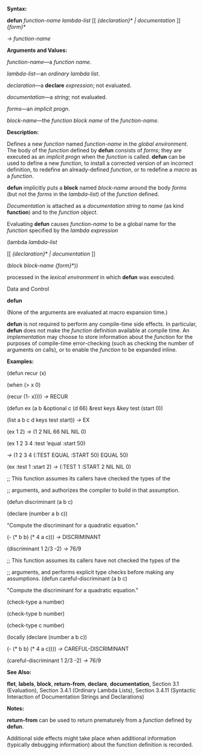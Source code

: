  

**Syntax:** 

**defun** *function-name lambda-list* [[ *&#123;declaration&#125;*\* *| documentation* ]] *&#123;form&#125;*\* 

*→ function-name* 

**Arguments and Values:** 

*function-name*—a *function name*. 

*lambda-list*—an *ordinary lambda list*. 

*declaration*—a **declare** *expression*; not evaluated. 

*documentation*—a *string*; not evaluated. 

*forms*—an *implicit progn*. 

*block-name*—the *function block name* of the *function-name*. 

**Description:** 

Defines a new *function* named *function-name* in the *global environment*. The body of the *function* defined by **defun** consists of *forms*; they are executed as an *implicit progn* when the *function* is called. **defun** can be used to define a new *function*, to install a corrected version of an incorrect definition, to redefine an already-defined *function*, or to redefine a *macro* as a *function*. 

**defun** implicitly puts a **block** named *block-name* around the body *forms* (but not the *forms* in the *lambda-list*) of the *function* defined. 

*Documentation* is attached as a *documentation string* to *name* (as kind **function**) and to the *function object*. 

Evaluating **defun** causes *function-name* to be a global name for the *function* specified by the *lambda expression* 

(lambda *lambda-list* 

[[ *&#123;declaration&#125;*\* *| documentation* ]] 

(block *block-name &#123;form&#125;*\*)) 

processed in the *lexical environment* in which **defun** was executed. 

Data and Control 





**defun** 

(None of the arguments are evaluated at macro expansion time.) 

**defun** is not required to perform any compile-time side effects. In particular, **defun** does not make the *function* definition available at compile time. An *implementation* may choose to store information about the *function* for the purposes of compile-time error-checking (such as checking the number of arguments on calls), or to enable the *function* to be expanded inline. 

**Examples:** 

(defun recur (x) 

(when (&#62; x 0) 

(recur (1- x)))) *→* RECUR 

(defun ex (a b &optional c (d 66) &rest keys &key test (start 0)) 

(list a b c d keys test start)) *→* EX 

(ex 1 2) *→* (1 2 NIL 66 NIL NIL 0) 

(ex 1 2 3 4 :test ’equal :start 50) 

*→* (1 2 3 4 (:TEST EQUAL :START 50) EQUAL 50) 

(ex :test 1 :start 2) *→* (:TEST 1 :START 2 NIL NIL 0) 

;; This function assumes its callers have checked the types of the 

;; arguments, and authorizes the compiler to build in that assumption. 

(defun discriminant (a b c) 

(declare (number a b c)) 

"Compute the discriminant for a quadratic equation." 

(- (\* b b) (\* 4 a c))) *→* DISCRIMINANT 

(discriminant 1 2/3 -2) *→* 76/9 

;; This function assumes its callers have not checked the types of the 

;; arguments, and performs explicit type checks before making any assumptions. (defun careful-discriminant (a b c) 

"Compute the discriminant for a quadratic equation." 

(check-type a number) 

(check-type b number) 

(check-type c number) 

(locally (declare (number a b c)) 

(- (\* b b) (\* 4 a c)))) *→* CAREFUL-DISCRIMINANT 

(careful-discriminant 1 2/3 -2) *→* 76/9 

**See Also:** 

**flet**, **labels**, **block**, **return-from**, **declare**, **documentation**, Section 3.1 (Evaluation), Section 3.4.1 (Ordinary Lambda Lists), Section 3.4.11 (Syntactic Interaction of Documentation Strings and Declarations) 

**Notes:** 

**return-from** can be used to return prematurely from a *function* defined by **defun**. 





Additional side effects might take place when additional information (typically debugging information) about the function definition is recorded. 

